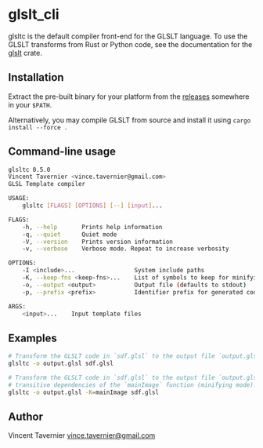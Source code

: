 # glslt_cli

glsltc is the default compiler front-end for the GLSLT language. To use the GLSLT transforms
from Rust or Python code, see the documentation for the
[glslt](https://vtavernier.github.io/glslt/doc/glslt/) crate.

## Installation

Extract the pre-built binary for your platform from the
[releases](https://github.com/vtavernier/glslt/releases/) somewhere in your `$PATH`.

Alternatively, you may compile GLSLT from source and install it using `cargo install --force .`

## Command-line usage

```bash
glsltc 0.5.0
Vincent Tavernier <vince.tavernier@gmail.com>
GLSL Template compiler

USAGE:
    glsltc [FLAGS] [OPTIONS] [--] [input]...

FLAGS:
    -h, --help       Prints help information
    -q, --quiet      Quiet mode
    -V, --version    Prints version information
    -v, --verbose    Verbose mode. Repeat to increase verbosity

OPTIONS:
    -I <include>...                 System include paths
    -K, --keep-fns <keep-fns>...    List of symbols to keep for minifying mode
    -o, --output <output>           Output file (defaults to stdout)
    -p, --prefix <prefix>           Identifier prefix for generated code

ARGS:
    <input>...    Input template files
```

## Examples

```bash
# Transform the GLSLT code in `sdf.glsl` to the output file `output.glsl`
glsltc -o output.glsl sdf.glsl

# Transform the GLSLT code in `sdf.glsl` to the output file `output.glsl`. Only keep
# transitive dependencies of the `mainImage` function (minifying mode).
glsltc -o output.glsl -K=mainImage sdf.glsl
```

## Author

Vincent Tavernier <vince.tavernier@gmail.com>
